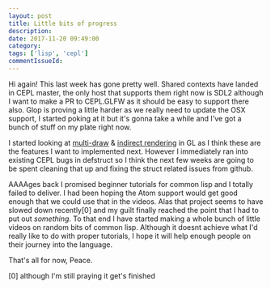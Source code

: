 ```yaml
---
layout: post
title: Little bits of progress
description:
date: 2017-11-20 09:49:00
category:
tags: ['lisp', 'cepl']
commentIssueId:
---
```


Hi again! This last week has gone pretty well. Shared contexts have landed in CEPL master, the only host that supports them right now is SDL2 although I want to make a PR to CEPL.GLFW as it should be easy to support there also. Glop is proving a little harder as we really need to update the OSX support, I started poking at it but it's gonna take a while and I've got a bunch of stuff on my plate right now.

I started looking at [multi-draw](https://www.khronos.org/opengl/wiki/Vertex_Rendering#Multi-Draw) & [indirect rendering](https://www.khronos.org/opengl/wiki/Vertex_Rendering#Indirect_rendering) in GL as I think these are the features I want to implemented next. However I immediately ran into existing CEPL bugs in defstruct so I think the next few weeks are going to be spent cleaning that up and fixing the struct related issues from github.

AAAAges back I promised beginner tutorials for common lisp and I totally failed to deliver. I had been hoping the Atom support would get good enough that we could use that in the videos. Alas that project seems to have slowed down recently[0] and my guilt finally reached the point that I had to put out *something*. To that end I have started making a whole bunch of little videos on random bits of common lisp. Although it doesnt achieve what I'd really like to do with proper tutorials, I hope it will help enough people on their journey into the language.

That's all for now,
Peace.


[0] although I'm still praying it get's finished
